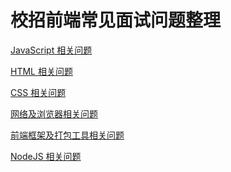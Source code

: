 # 校招前端常见面试问题整理

[JavaScript 相关问题](./【1】javascript.md)
<br/>

[HTML 相关问题](./【2】html.md)
<br/>

[CSS 相关问题](./【3】css.md)
<br/>

[网络及浏览器相关问题](./【4】网络及浏览器.md)
<br/>

[前端框架及打包工具相关问题](./【5】前端框架及打包工具.md)
<br/>

[NodeJS 相关问题](./nodejs.md)
<br/>
